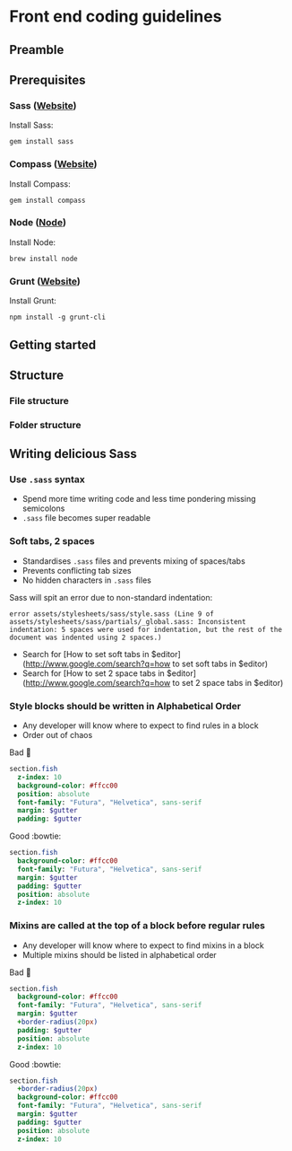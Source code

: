 # Front end coding guidelines

## Preamble

## Prerequisites

### Sass ([Website](http://sass-lang.com))

Install Sass:

`gem install sass`

### Compass ([Website](http://compass-style.org))

Install Compass:

`gem install compass`

### Node ([Node](http://nodejs.org))

Install Node:

`brew install node`

### Grunt ([Website](http://gruntjs.com/))

Install Grunt:

`npm install -g grunt-cli`

## Getting started

## Structure

### File structure

### Folder structure

## Writing delicious Sass

### Use `.sass` syntax

* Spend more time writing code and less time pondering missing semicolons
* `.sass` file becomes super readable

### Soft tabs, 2 spaces

* Standardises `.sass` files and prevents mixing of spaces/tabs
* Prevents conflicting tab sizes
* No hidden characters in `.sass` files

Sass will spit an error due to non-standard indentation:

```
error assets/stylesheets/sass/style.sass (Line 9 of assets/stylesheets/sass/partials/_global.sass: Inconsistent indentation: 5 spaces were used for indentation, but the rest of the document was indented using 2 spaces.)
```

* Search for [How to set soft tabs in $editor](http://www.google.com/search?q=how to set soft tabs in $editor)
* Search for [How to set 2 space tabs in $editor](http://www.google.com/search?q=how to set 2 space tabs in $editor)

### Style blocks should be written in Alphabetical Order

* Any developer will know where to expect to find rules in a block
* Order out of chaos

Bad :grimacing:

``` sass
section.fish
  z-index: 10
  background-color: #ffcc00
  position: absolute
  font-family: "Futura", "Helvetica", sans-serif
  margin: $gutter
  padding: $gutter
```

Good :bowtie:

``` sass
section.fish
  background-color: #ffcc00
  font-family: "Futura", "Helvetica", sans-serif
  margin: $gutter
  padding: $gutter
  position: absolute
  z-index: 10
```

### Mixins are called at the top of a block before regular rules

* Any developer will know where to expect to find mixins in a block
* Multiple mixins should be listed in alphabetical order

Bad :grimacing:

``` sass
section.fish
  background-color: #ffcc00
  font-family: "Futura", "Helvetica", sans-serif
  margin: $gutter
  +border-radius(20px)
  padding: $gutter
  position: absolute
  z-index: 10
```

Good :bowtie:

``` sass
section.fish
  +border-radius(20px)
  background-color: #ffcc00
  font-family: "Futura", "Helvetica", sans-serif
  margin: $gutter
  padding: $gutter
  position: absolute
  z-index: 10
```

